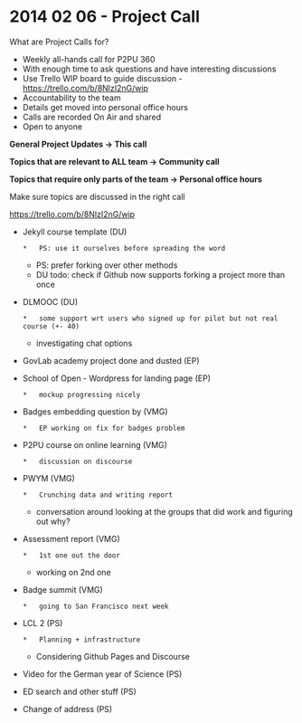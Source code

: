 # 2014 02 06 - Project Call

What are Project Calls for?

*   Weekly all-hands call for P2PU 360
*   With enough time to ask questions and have interesting discussions
*   Use Trello WIP board to guide discussion - [](https://trello.com/b/8NlzI2nG/wip)https://trello.com/b/8NlzI2nG/wip
*   Accountability to the team
*   Details get moved into personal office hours
*   Calls are recorded On Air and shared
*   Open to anyone

**General Project Updates -> This call**

**Topics that are relevant to ALL team -> Community call**

**Topics that require only parts of the team -> Personal office hours**

Make sure topics are discussed in the right call

[](https://trello.com/b/8NlzI2nG/wip)https://trello.com/b/8NlzI2nG/wip

*   Jekyll course template (DU)

        *   PS: use it ourselves before spreading the word
    *   PS: prefer forking over other methods
    *   DU todo: check if Github now supports forking a project more than once

*   DLMOOC (DU)

        *   some support wrt users who signed up for pilot but not real course (+- 40)
    *   investigating chat options

*   GovLab academy project done and dusted (EP)
*   School of Open - Wordpress for landing page (EP)

        *   mockup progressing nicely

*   Badges embedding question by (VMG)

        *   EP working on fix for badges problem

*   P2PU course on online learning (VMG)

        *   discussion on discourse

*   PWYM (VMG)

        *   Crunching data and writing report
    *   conversation around looking at the groups that did work and figuring out why?

*   Assessment report (VMG)

        *   1st one out the door
    *   working on 2nd one

*   Badge summit (VMG)

        *   going to San Francisco next week

*   LCL 2 (PS)

        *   Planning + infrastructure
    *   Considering Github Pages and Discourse

*   Video for the German year of Science (PS)
*   ED search and other stuff (PS)
*   Change of address (PS)